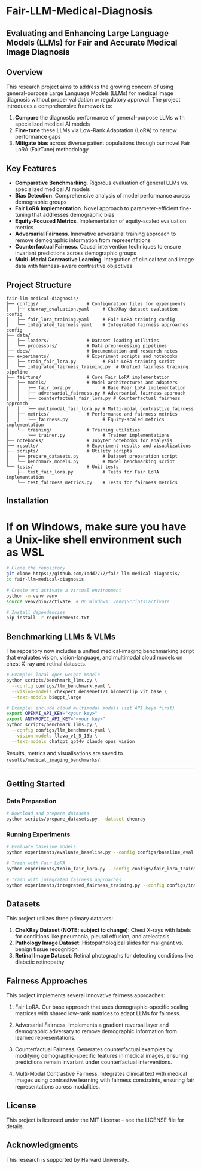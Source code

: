 # Fair-LLM-Medical-Diagnosis

## Evaluating and Enhancing Large Language Models (LLMs) for Fair and Accurate Medical Image Diagnosis

## Overview

This research project aims to address the growing concern of using general-purpose Large Language Models (LLMs) for medical image diagnosis without proper validation or regulatory approval. The project introduces a comprehensive framework to:

1. **Compare** the diagnostic performance of general-purpose LLMs with specialized medical AI models
2. **Fine-tune** these LLMs via Low-Rank Adaptation (LoRA) to narrow performance gaps
3. **Mitigate bias** across diverse patient populations through our novel Fair LoRA (FairTune) methodology

## Key Features

- **Comparative Benchmarking**. Rigorous evaluation of general LLMs vs. specialized medical AI models
- **Bias Detection**. Comprehensive analysis of model performance across demographic groups
- **Fair LoRA Implementation**. Novel approach to parameter-efficient fine-tuning that addresses demographic bias
- **Equity-Focused Metrics**. Implementation of equity-scaled evaluation metrics
- **Adversarial Fairness**. Innovative adversarial training approach to remove demographic information from representations
- **Counterfactual Fairness**. Causal intervention techniques to ensure invariant predictions across demographic groups
- **Multi-Modal Contrastive Learning**. Integration of clinical text and image data with fairness-aware contrastive objectives

## Project Structure

```
fair-llm-medical-diagnosis/
├── configs/                  # Configuration files for experiments
│   ├── chexray_evaluation.yaml     # CheXRay dataset evaluation config
│   ├── fair_lora_training.yaml     # Fair LoRA training config
│   └── integrated_fairness.yaml    # Integrated fairness approaches config
├── data/
│   ├── loaders/              # Dataset loading utilities
│   └── processors/           # Data preprocessing pipelines
├── docs/                     # Documentation and research notes
├── experiments/              # Experiment scripts and notebooks
│   ├── train_fair_lora.py          # Fair LoRA training script
│   └── integrated_fairness_training.py  # Unified fairness training pipeline
├── fairtune/                 # Core Fair LoRA implementation
│   ├── models/               # Model architectures and adapters
│   │   ├── fair_lora.py            # Base Fair LoRA implementation
│   │   ├── adversarial_fairness.py # Adversarial fairness approach
│   │   ├── counterfactual_fair_lora.py # Counterfactual fairness approach
│   │   └── multimodal_fair_lora.py # Multi-modal contrastive fairness
│   ├── metrics/              # Performance and fairness metrics
│   │   └── fairness.py             # Equity-scaled metrics implementation
│   └── training/             # Training utilities
│       └── trainer.py              # Trainer implementations
├── notebooks/                # Jupyter notebooks for analysis
├── results/                  # Experiment results and visualizations
├── scripts/                  # Utility scripts
│   ├── prepare_datasets.py         # Dataset preparation script
│   └── benchmark_models.py         # Model benchmarking script
└── tests/                    # Unit tests
    ├── test_fair_lora.py           # Tests for Fair LoRA implementation
    └── test_fairness_metrics.py    # Tests for fairness metrics
```

## Installation

# If on Windows, make sure you have a Unix-like shell environment such as WSL

```bash
# Clone the repository
git clone https://github.com/Todd7777/fair-llm-medical-diagnosis/
cd fair-llm-medical-diagnosis

# Create and activate a virtual environment
python -m venv venv
source venv/bin/activate  # On Windows: venv\Scripts\activate

# Install dependencies
pip install -r requirements.txt
```

## Benchmarking LLMs & VLMs

The repository now includes a unified medical‐imaging benchmarking script that evaluates vision, vision-language, and multimodal cloud models on chest X-ray and retinal datasets.

```bash
# Example: local open-weight models
python scripts/benchmark_llms.py \
  --config configs/llm_benchmark.yaml \
  --vision-models chexpert_densenet121 biomedclip_vit_base \
  --text-models biogpt_large

# Example: include cloud multimodal models (set API keys first)
export OPENAI_API_KEY="<your key>"
export ANTHROPIC_API_KEY="<your key>"
python scripts/benchmark_llms.py \
  --config configs/llm_benchmark.yaml \
  --vision-models llava_v1_5_13b \
  --text-models chatgpt_gpt4v claude_opus_vision
```

Results, metrics and visualisations are saved to `results/medical_imaging_benchmarks/`.

---

## Getting Started

### Data Preparation

```bash
# Download and prepare datasets
python scripts/prepare_datasets.py --dataset chexray
```

### Running Experiments

```bash
# Evaluate baseline models
python experiments/evaluate_baseline.py --config configs/baseline_eval.yaml

# Train with Fair LoRA
python experiments/train_fair_lora.py --config configs/fair_lora_training.yaml

# Train with integrated fairness approaches
python experiments/integrated_fairness_training.py --config configs/integrated_fairness.yaml
```

## Datasets

This project utilizes three primary datasets:

1. **CheXRay Dataset (NOTE: subject to change)**: Chest X-rays with labels for conditions like pneumonia, pleural effusion, and atelectasis
2. **Pathology Image Dataset**: Histopathological slides for malignant vs. benign tissue recognition
3. **Retinal Image Dataset**: Retinal photographs for detecting conditions like diabetic retinopathy

## Fairness Approaches

This project implements several innovative fairness approaches:

1. Fair LoRA. Our base approach that uses demographic-specific scaling matrices with shared low-rank matrices to adapt LLMs for fairness.

2. Adversarial Fairness. Implements a gradient reversal layer and demographic adversary to remove demographic information from learned representations.

3. Counterfactual Fairness. Generates counterfactual examples by modifying demographic-specific features in medical images, ensuring predictions remain invariant under counterfactual interventions.

4. Multi-Modal Contrastive Fairness. Integrates clinical text with medical images using contrastive learning with fairness constraints, ensuring fair representations across modalities.

## License

This project is licensed under the MIT License - see the LICENSE file for details.

## Acknowledgments

This research is supported by Harvard University.
